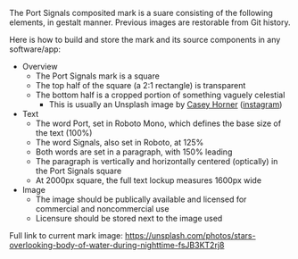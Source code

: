 The Port Signals composited mark is a suare consisting of the following elements, in gestalt manner. Previous images are restorable from Git history.

Here is how to build and store the mark and its source components in any software/app:

* Overview
  * The Port Signals mark is a square
  * The top half of the square (a 2:1 rectangle) is transparent
  * The bottom half is a cropped portion of something vaguely celestial 
    * This is usually an Unsplash image by [Casey Horner](https://unsplash.com/@mischievous_penguins) ([instagram](https://instagram.com/mischievous_penguins))
* Text
  * The word Port, set in Roboto Mono, which defines the base size of the text (100%)
  * The word Signals, also set in Roboto, at 125%
  * Both words are set in a paragraph, with 150% leading
  * The paragraph is vertically and horizontally centered (optically) in the Port Signals square
  * At 2000px square, the full text lockup measures 1600px wide
* Image
  * The image should be publically available and licensed for commercial and noncommercial use
  * Licensure should be stored next to the image used

Full link to current mark image: https://unsplash.com/photos/stars-overlooking-body-of-water-during-nighttime-fsJB3KT2rj8